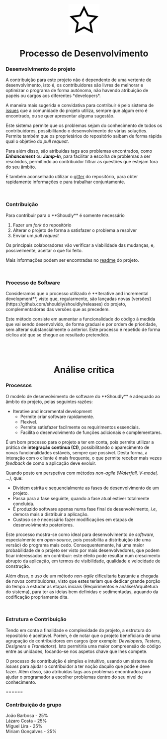 <p align="center">
  <img src="https://github.com/bmpj13/shouldly/blob/master/ESOF-Docs/resources/images/ShouldlyLogo.png" alt="icon">
</p>
<h1 align="center">Processo de Desenvolvimento</h1>

<h3>Desenvolvimento do projeto</h3>
A contribuição para este projeto não é dependente de uma vertente de desenvolvimento, isto é, os contribuidores
são livres de melhorar e optimizar o programa de forma autónoma, não havendo atribuição de papéis ou cargos aos diferentes *developers*.

A maneira mais sugerida e convidativa para contribuir é pelo sistema de [issues](https://github.com/shouldly/shouldly/issues)
que a comunidade do projeto utiliza, sempre que algum erro é encontrado, ou se quer apresentar alguma sugestão.

Este sistema permite que os problemas sejam do conhecimento de todos os contribuidores, possibilitando o desenvolvimento de 
várias soluções. Permite também que os proprietários do repositório saibam de forma rápida qual o objetivo do *pull request*.

Para além disso, são atribuídas tags aos problemas encontrados, como **_Enhancement_** ou **_Jump-In_**, 
para facilitar a escolha de problemas a ser resolvidos, permitindo ao contribuidor filtrar as questões 
que estejam fora do seu âmbito.

É também aconselhado utilizar o [gitter](https://gitter.im/shouldly/shouldly?utm_source=badge&utm_medium=badge&utm_campaign=pr-badge&utm_content=badge) do repositório, para obter rapidamente informações e para trabalhar conjuntamente.

<br>

<h3>Contribuição</h3>
Para contribuir para o **Shoudly** é somente necessário

1. Fazer um *fork* do repositório
2. Alterar o projeto de forma a satisfazer o problema a resolver
3. Enviar um *pull request*

Os principais colaboradores vão verificar a viabilidade das mudanças, e, 
possivelmente, aceitar o que foi feito.

Mais informações podem ser encontradas no [readme](https://github.com/shouldly/shouldly#contributing) do projeto.

<br>

<h3>Processo de Software</h3>
Consideramos que o processo utilizado é **Iterative and incremental development**, visto que, regularmente, são lançadas novas [versões](https://github.com/shouldly/shouldly/releases) do projeto, complementadoras das versões que as precedem. 
 
Este método consiste em aumentar a funcionalidade do código à medida que vai sendo desenvolvido, de forma gradual e por ordem de prioridade, sem alterar substancialmente o anterior. Este processo é repetido de forma cíclica até que se chegue ao resultado pretendido.

<br>
<br>

<h1 align="center">Análise crítica</h1>
<h3>Processos</h3>
O modelo de desenvolvimento de software do **Shoudly** é adequado ao âmbito do projeto, pelas seguintes razões:

+ Iterative and incremental development
  - Permite criar software rapidamente.
  - Flexível.
  - Permite satisfazer facilmente os requirimentos essenciais.
  - Facilita o desenvolvimento de funções adicionais e complementares.
  
 É um bom processo para o projeto a ter em conta, pois permite utilizar a prática de **integração contínua (CI)**, possibilitando o aparecimento de novas funcionalidades estáveis, sempre que possível.
Desta forma, a interação com o cliente é mais frequente, o que permite receber mais vezes *feedback* de 
como a aplicação deve evoluir.

Quando posto em perspetiva com métodos *non-agile (Waterfall, V-model, ...)*, que:
 - Dividem estrita e sequencialmente as fases de desenvolvimento de um projeto.
 - Passa para a fase seguinte, quando a fase atual estiver totalmente concluída.
 - É produzido software apenas numa fase final de desenvolvimento, *i.e*, demora mais a distribuir a aplicação.
 - Custoso se é necessário fazer modificações em etapas de desenvolvimento posteriores.

Este processo mostra-se como ideal para desenvolvimento de *software*, especialmente em *open-source*, pois possibilita a distribuição (de uma versão) do programa mais cedo. Consequentemente, há uma maior probabilidade de o projeto ser visto por mais desenvolvedores, que podem ficar interessados em contribuir: este efeito pode resultar num crescimento abrupto da aplicação, em termos de visibilidade, qualidade e velocidade de construção.

Além disso, o uso de um método *non-agile* dificultaria bastante a chegada de novos contribuidores, visto que estes teriam
que dedicar grande porção do tempo a estudar as etapas iniciais (Requirimentos e análise/Arquitetura do sistema), para ter as
ideias bem definidas e sedimentadas, aquando da codificação propriamente dita.
 
<br>

<h3>Estrutura e Contribuição</h3>

Tendo em conta a finalidade e complexidade do projeto, a estrutura do repositório é aceitável. Porém, é de notar que o projeto
beneficiaria de uma agrupação de contribuidores em cargos (por exemplo: *Developers*, *Testers*, *Designers* e *Translators*).
Isto permitiria uma maior compreensão do código entre as unidades, focando-se nos aspetos chave que lhes compete.

O processo de contribuição é simples e intuitivo, usando um sistema de *issues* para ajudar o contribuidor a ter noção daquilo que pode e deve fazer. Além disso, são atribuídas tags aos problemas encontrados para ajudar o programador a escolher problemas
dentro do seu nível de conhecimento.

======

<h3>Contribuição do grupo</h3>

João Barbosa - 25% <br>
Lázaro Costa - 25% <br> 
Miguel Lira - 25% <br>
Miriam Gonçalves - 25%
